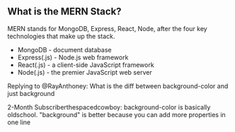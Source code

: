 ## What is the MERN Stack?

MERN stands for MongoDB, Express, React, Node, after the four key technologies that make up the stack.

- MongoDB - document database
- Express(.js) - Node.js web framework
- React(.js) - a client-side JavaScript framework
- Node(.js) - the premier JavaScript web server



Replying to @RayAnthoney: What is the diff between background-color and just background

2-Month Subscriberthespacedcowboy: background-color is basically oldschool. "background" is better because you can add more properties in one line
